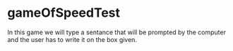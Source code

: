 # gameOfSpeedTest
In this game we will type a sentance that will be prompted by the computer and the user has to write it on the box given.
